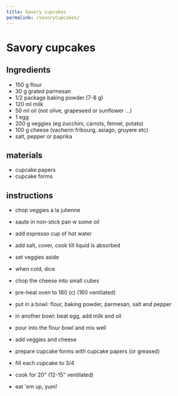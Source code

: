 ```yaml
---
title: Savory cupcakes
permalink: /savoryCupcakes/
---
```

# Savory cupcakes

## Ingredients
- 150 g flour
- 30 g grated parmesan
- 1/2 package baking powder (7-8 g)
- 120 ml milk
- 50 ml oil (not olive, grapeseed or sunflower ...)
- 1 egg
- 200 g veggies (eg zucchini, carrots, fennel, potato)
- 100 g cheese (vacherin fribourg, asiago, gruyere etc)
- salt, pepper or paprika

## materials
- cupcake papers
- cupcake forms

## instructions
- chop veggies a la julienne
- saute in non-stick pan w some oil
- add espresso cup of hot water
- add salt, cover, cook till liquid is absorbed
- set veggies aside
- when cold, dice

- chop the cheese into small cubes
- pre-heat oven to 180 (c) (160 ventilated)

- put in a bowl: flour, baking powder, parmesan, salt and pepper
- in another bowl: beat egg, add milk and oil
- pour into the flour bowl and mix well
- add veggies and cheese

- prepare cupcake forms with cupcake papers (or greased)
- fill each cupcake to 3/4 
- cook for 20" (12-15" ventilated)

- eat 'em up, yum!
